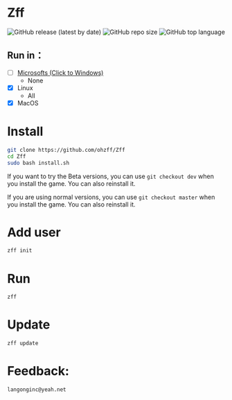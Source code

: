 # Zff

![GitHub release (latest by date)](https://img.shields.io/github/v/release/langong-dev/Zff?logo=Github)
![GitHub repo size](https://img.shields.io/github/repo-size/langong-dev/Zff)
![GitHub top language](https://img.shields.io/github/languages/top/langong-dev/Zff)

## Run in：

- [ ] [Microsofts (Click to Windows)](https://github.com/langong-dev/Zff-Win.git)
  - None
- [x] Linux
  - All
- [x] MacOS

# Install

```bash
git clone https://github.com/ohzff/Zff
cd Zff
sudo bash install.sh
```

If you want to try the Beta versions, you can use `git checkout dev` when you install the game. You can also reinstall it.

If you are using normal versions, you can use `git checkout master` when you install the game. You can also reinstall it.

# Add user

```bash
zff init
```

# Run

```bash
zff
```

# Update

```bash
zff update
```

# Feedback: 

```langonginc@yeah.net```
